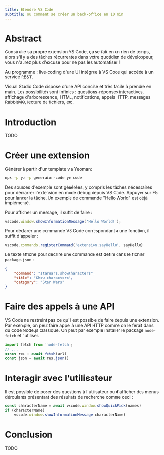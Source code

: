 ```yaml
---
title: Étendre VS Code
subtitle: ou comment se créer un back-office en 10 min
---
```


# Abstract

Construire sa propre extension VS Code, ça se fait en un rien de temps, alors s'il y a des tâches récurrentes dans votre quotidien de développeur, vous n'aurez plus d'excuse pour ne pas les automatiser !

Au programme : live-coding d'une UI intégrée à VS Code qui accède à un service REST.

Visual Studio Code dispose d'une API concise et très facile à prendre en main. Les possibilités sont infinies : questions-réponses interactives, affichage d'arborescence, HTML, notifications, appels HTTP, messages RabbitMQ, lecture de fichiers, etc.

# Introduction

TODO

# Créer une extension

Générer à partir d'un template via Yeoman:

```sh
npx -p yo -p generator-code yo code
```

Des sources d'exemple sont générées, y compris les tâches nécessaires pour démarrer l'extension en mode debug depuis VS Code. Appuyer sur F5 pour lancer la tâche. Un exemple de commande "Hello World" est déjà implémenté.

Pour afficher un message, il suffit de faire :

```js
vscode.window.showInformationMessage('Hello World!');
```

Pour déclarer une commande VS Code correspondant à une fonction, il suffit d'appeler :

```js
vscode.commands.registerCommand('extension.sayHello', sayHello)
```

Le texte affiché pour décrire une commande est défini dans le fichier `package.json` :

```json
{
    "command": "starWars.showCharacters",
    "title": "Show characters",
    "category": "Star Wars"
}
```

# Faire des appels à une API

VS Code ne restreint pas ce qu'il est possible de faire depuis une extension. Par exemple, on peut faire appel à une API HTTP comme on le ferait dans du code Node.js classique. On peut par exemple installer le package `node-fetch` et l'utiliser.

```js
import fetch from 'node-fetch';
// ...
const res = await fetch(url)
const json = await res.json()
```

# Interagir avec l'utilisateur

Il est possible de poser des questions à l'utilisateur ou d'afficher des menus déroulants présentant des résultats de recherche comme ceci :

```js
const characterName = await vscode.window.showQuickPick(names)
if (characterName)
    vscode.window.showInformationMessage(characterName)
```

# Conclusion

TODO
